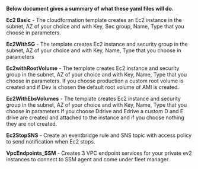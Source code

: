 **Below document gives a summary of what these yaml files will do.**

**Ec2 Basic** - The cloudformation template creates an Ec2 instance in the subnet, AZ of your choice and with Key, Sec group, Name, Type that you choose in parameters.


**Ec2WithSG** - The template creates Ec2 instance and security group in the subnet, AZ of your choice and with Key, Name, Type that you choose in parameters


**Ec2withRootVolume** - The template creates Ec2 instance and security group in the subnet, AZ of your choice and with Key, Name, Type that you choose in parameters. If you choose production a custom root volume is created and if Dev is chosen the default root volume of AMI is created.

**Ec2WithEbsVolumes** - The template creates Ec2 instance and security group in the subnet, AZ of your choice and with Key, Name, Type that you choose in parameters
	              If you choose Ddrive and Edrive a custom D and E drive are created and attached to the instance and if you choose nothing they are not created.

**Ec2StopSNS** - Create an eventbridge rule and SNS topic with access policy to send notification when Ec2 stops.

**VpcEndpoints_SSM** - Creates 3 VPC endpoint services for your private ev2 instances to connect to SSM agent and come under fleet manager.
